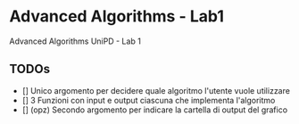 # Advanced Algorithms - Lab1

Advanced Algorithms UniPD - Lab 1


## TODOs

- [] Unico argomento per decidere quale algoritmo l'utente vuole utilizzare 
- [] 3 Funzioni con input e output ciascuna che implementa l'algoritmo
- [] (opz) Secondo argomento per indicare la cartella di output del grafico